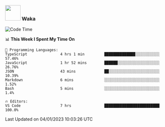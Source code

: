 ### <img src="https://media.giphy.com/media/VgCDAzcKvsR6OM0uWg/giphy.gif" width="50"> Waka

  <!--START_SECTION:waka-->
![Code Time](http://img.shields.io/badge/Code%20Time-1%2C147%20hrs%2030%20mins-blue)

📊 **This Week I Spent My Time On** 

```text
💬 Programming Languages: 
TypeScript               4 hrs 1 min         ██████████████░░░░░░░░░░░   57.46% 
JavaScript               1 hr 52 mins        ██████░░░░░░░░░░░░░░░░░░░   26.76% 
JSON                     43 mins             ██░░░░░░░░░░░░░░░░░░░░░░░   10.39% 
Markdown                 6 mins              ░░░░░░░░░░░░░░░░░░░░░░░░░   1.52% 
Bash                     5 mins              ░░░░░░░░░░░░░░░░░░░░░░░░░   1.4%

🔥 Editors: 
VS Code                  7 hrs               █████████████████████████   100.0%

```


 Last Updated on 04/01/2023 10:03:26 UTC
<!--END_SECTION:waka-->

